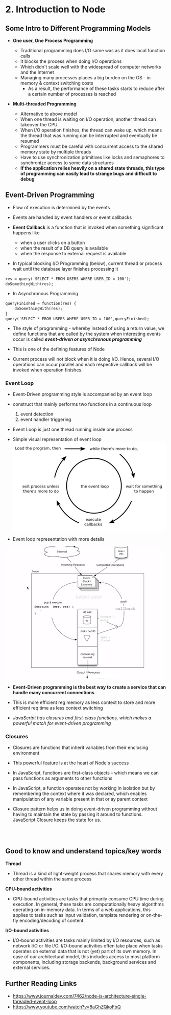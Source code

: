 # 2. Introduction to Node

## Some Intro to Different Programming Models

* **One user, One Process Programming**
  * Traditional programming does I/O same was as it does local function calls
  * It blocks the process when doing I/O operations
  * Which didn't scale well with the widespread of computer networks and the Internet
  * Managing many processes places a big burden on the OS - in memory & context switching costs
    * As a result, the performance of these tasks starts to reduce after a certain number of processes is reached

* **Multi-threaded Programming**
  * Alternative to above model
  * When one thread is waiting on I/O operation, another thread can takeover the CPU.
  * When I/O operation finishes, the thread can wake up, which means the thread that was running can be interrupted and eventually be resumed
  * Programmers must be careful with concurrent access to the shared memory state by multiple threads
  * Have to use synchronization primitives like locks and semaphores to synchronize access to some data structures
  * **If the application relies heavily on a shared state threads, this type of programming can easily lead to strange bugs and difficult to debug**

## **Event-Driven Programming**
* Flow of execution is determined by the events
* Events are handled by event handlers or event callbacks
* **Event Callback** is a function that is invoked when something significant happens like
  * when a user clicks on a button
  * when the result of a DB query is available
  * when the response to external request is available

* In typical blocking I/O Programming (below), current thread or process wait until the database layer finishes processing it
```
res = query('SELECT * FROM USERS WHERE USER_ID = 100');
doSomethingWith(res);
```
* In Asynchronous Programming
```
queryFinished = function(res) {
    doSomethingWith(res);
}
query('SELECT * FROM USERS WHERE USER_ID = 100',queryFinished);
```

* The style of programming - whereby instead of using a return value, we define functions that are called by the system when interesting events occur is called ***event-driven or asynchronous programming***

* This is one of the defining features of Node

* Current process will not block when it is doing I/O. Hence, several I/O operations can occur parallel and each respective callback will be invoked when operation finishes.

### Event Loop

* Event-Driven programming style is accompanied by an event loop

* construct that mainly performs two functions in a continuous loop
  1. event detection
  2. event handler triggering

* Event Loop is just one thread running inside one process

* Simple visual representation of event loop
![Event Loop](eventloop.png)

* Event loop representation with more details

![Event Loop With Details](eventloop_with_details.png)

* **Event-Driven programming is the best way to create a service that can handle many concurrent connections**

* This is more efficient reg memory as less context to store and more efficient req time as less context switching

* *JavaScript has closures and first-class functions, which makes a powerful match for event-driven programming*

### Closures
* Closures are functions that inherit variables from their enclosing environment

* This powerful feature is at the heart of Node's success

* In JavaScript, functions are first-class objects - which means we can pass functions as arguments to other functions

* In JavaScript, a function operates not by working in isolation but by remembering the context where it was declared, which enables manipulation of any variable present in that or ay parent context

* Closure pattern helps us in doing event-driven programming without having to maintain the state by passing it around to functions. JavaScript Closure keeps the state for us.


<br>
<br>

## Good to know and understand topics/key words


**Thread**
  * Thread is a kind of light-weight process that shares memory with every other thread within the same process


**CPU-bound activities**
* CPU-bound activities are tasks that primarily consume CPU time during execution. In general, these tasks are computationally heavy algorithms operating on in-memory data. In terms of a web applications, this applies to tasks such as input validation, template rendering or on-the-fly encoding/decoding of content.

**I/O-bound activities**
* I/O-bound activities are tasks mainly limited by I/O resources, such as network I/O or file I/O. I/O-bound activities often take place when tasks operates on external data that is not (yet) part of its own memory. In case of our architectural model, this includes access to most platform components, including storage backends, background services and external services.

## Further Reading Links
* https://www.journaldev.com/7462/node-js-architecture-single-threaded-event-loop
* https://www.youtube.com/watch?v=8aGhZQkoFbQ
